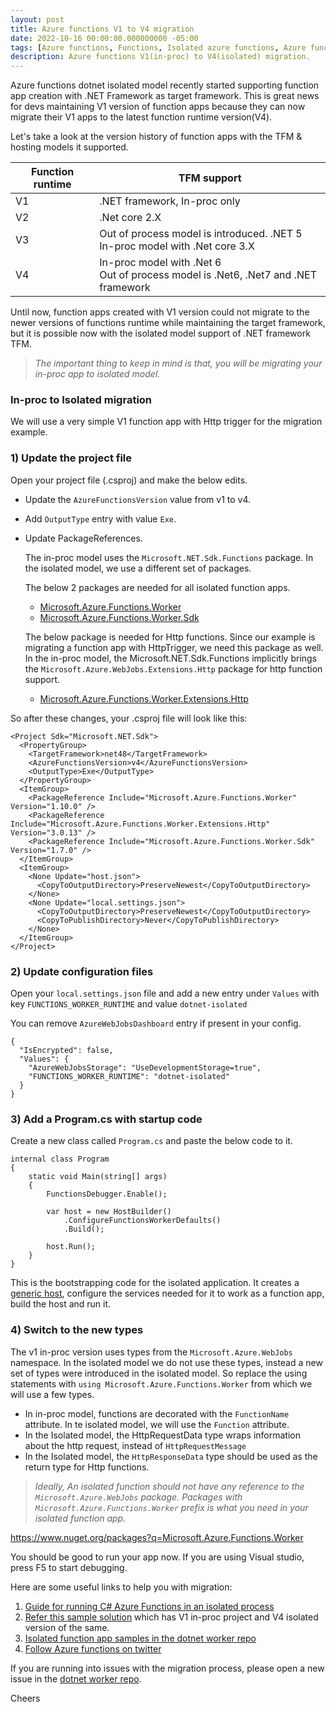```yaml
---
layout: post
title: Azure functions V1 to V4 migration
date: 2022-10-16 00:00:00.000000000 -05:00
tags: [Azure functions, Functions, Isolated azure functions, Azure functions V1 to V4 migration, Azure functions migration]
description: Azure functions V1(in-proc) to V4(isolated) migration.
---
```


Azure functions dotnet isolated model recently started supporting  function app creation with .NET Framework as target framework. This is great news for devs maintaining V1 version of function apps because they can now migrate their V1 apps to the latest function runtime version(V4).

Let's take a look at the version history of function apps with the TFM & hosting models it supported.

| Function runtime 	| TFM support                                                                          	|
|------------------	|--------------------------------------------------------------------------------------	|
| V1               	| .NET framework, In-proc only                                                         	|
| V2               	| .Net core 2.X                                                                        	|
| V3               	| Out of process model is introduced. .NET 5<br>In-proc model with .Net core 3.X       	|
| V4               	| In-proc model with .Net 6<br>Out of process model is .Net6, .Net7 and .NET framework 	|


Until now, function apps created with V1 version could not migrate to the newer versions of functions runtime while maintaining the target framework, but it is possible now with the isolated model support of .NET framework TFM.

 > _The important thing to keep in mind is that, you will be migrating your in-proc app to isolated model._

### In-proc to Isolated migration

We will use a very simple V1 function app with Http trigger for the migration example.

### 1) Update the project file

Open your project file (.csproj) and make the below edits.

 - Update the `AzureFunctionsVersion` value from v1 to v4.
 - Add `OutputType` entry with value `Exe`.
 - Update PackageReferences.

    The in-proc model uses the `Microsoft.NET.Sdk.Functions` package. In the isolated model, we use a different set of packages.

    The below 2 packages are needed for all isolated function apps.
    - [Microsoft.Azure.Functions.Worker](https://www.nuget.org/packages/Microsoft.Azure.Functions.Worker)
    - [Microsoft.Azure.Functions.Worker.Sdk](https://www.nuget.org/packages/Microsoft.Azure.Functions.Worker.Sdk)

    The below package is needed for Http functions. Since our example is migrating a function app with HttpTrigger, we need this package as well. In the in-proc model, the Microsoft.NET.Sdk.Functions implicitly brings the `Microsoft.Azure.WebJobs.Extensions.Http` package for http function support.

    - [Microsoft.Azure.Functions.Worker.Extensions.Http](https://www.nuget.org/packages/Microsoft.Azure.Functions.Worker.Extensions.Http)

So after these changes, your .csproj file will look like this:

<script src="https://gist.github.com/kshyju/463f9adaa8fd4387b8e3ec1bd6d3b81a.js?file=V4NetFxcsproj.cs"></script>

```
<Project Sdk="Microsoft.NET.Sdk">
  <PropertyGroup>
    <TargetFramework>net48</TargetFramework>
    <AzureFunctionsVersion>v4</AzureFunctionsVersion>
    <OutputType>Exe</OutputType>
  </PropertyGroup>
  <ItemGroup>
    <PackageReference Include="Microsoft.Azure.Functions.Worker" Version="1.10.0" />
    <PackageReference Include="Microsoft.Azure.Functions.Worker.Extensions.Http" Version="3.0.13" />
    <PackageReference Include="Microsoft.Azure.Functions.Worker.Sdk" Version="1.7.0" />
  </ItemGroup>
  <ItemGroup>
    <None Update="host.json">
      <CopyToOutputDirectory>PreserveNewest</CopyToOutputDirectory>
    </None>
    <None Update="local.settings.json">
      <CopyToOutputDirectory>PreserveNewest</CopyToOutputDirectory>
      <CopyToPublishDirectory>Never</CopyToPublishDirectory>
    </None>
  </ItemGroup>
</Project>
```

### 2) Update configuration files

Open your `local.settings.json` file and add a new entry under `Values` with key `FUNCTIONS_WORKER_RUNTIME` and value `dotnet-isolated`

You can remove `AzureWebJobsDashboard` entry if present in your config. 

```
{
  "IsEncrypted": false,
  "Values": {
    "AzureWebJobsStorage": "UseDevelopmentStorage=true",
    "FUNCTIONS_WORKER_RUNTIME": "dotnet-isolated"
  }
}
```


### 3) Add a Program.cs with startup code

Create a new class called `Program.cs` and paste the below code to it.

```
internal class Program
{
    static void Main(string[] args)
    {
        FunctionsDebugger.Enable();

        var host = new HostBuilder()
            .ConfigureFunctionsWorkerDefaults()
            .Build();

        host.Run();
    }
}
```

This is the bootstrapping code for the isolated application. It creates a [generic host](https://learn.microsoft.com/en-us/dotnet/core/extensions/generic-host), configure the services needed for it to work as a function app, build the host and run it. 

### 4) Switch to the new types

The v1 in-proc version uses types from the `Microsoft.Azure.WebJobs` namespace. In the isolated model we do not use these types, instead a new set of types were introduced in the isolated model. So replace the using statements with `using Microsoft.Azure.Functions.Worker` from which we will use a few types.

 - In in-proc model, functions are decorated with the `FunctionName` attribute. In te isolated model, we will use the `Function` attribute.
 - In the Isolated model, the HttpRequestData type wraps information about the http request, instead of `HttpRequestMessage`
 - In the Isolated model, the `HttpResponseData` type should be used as the return type for Http functions.

 > _Ideally, An isolated function should not have any reference to the `Microsoft.Azure.WebJobs` package. Packages with `Microsoft.Azure.Functions.Worker` prefix is what you need in your isolated function app._

 https://www.nuget.org/packages?q=Microsoft.Azure.Functions.Worker


You should be good to run your app now. If you are using Visual studio, press F5 to start debugging.

Here are some useful links to help you with migration:

1. [Guide for running C# Azure Functions in an isolated process](https://learn.microsoft.com/en-us/azure/azure-functions/dotnet-isolated-process-guide)
2. [Refer this sample solution](https://github.com/kshyju/NetFXMigrationSample) which has V1 in-proc project and V4 isolated version of the same.
2. [Isolated function app samples in the dotnet worker repo](https://github.com/Azure/azure-functions-dotnet-worker/tree/main/samples)
3. [Follow Azure functions on twitter](https://twitter.com/AzureFunctions)

If you are running into issues with the migration process, please open a new issue in the [dotnet worker repo](https://github.com/Azure/azure-functions-dotnet-worker/issues). 


Cheers


